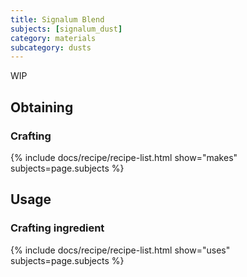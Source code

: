 ```yaml
---
title: Signalum Blend
subjects: [signalum_dust]
category: materials
subcategory: dusts
---
```


WIP

Obtaining
---------

### Crafting
{% include docs/recipe/recipe-list.html show="makes" subjects=page.subjects %}


Usage
-----

### Crafting ingredient
{% include docs/recipe/recipe-list.html show="uses" subjects=page.subjects %}
